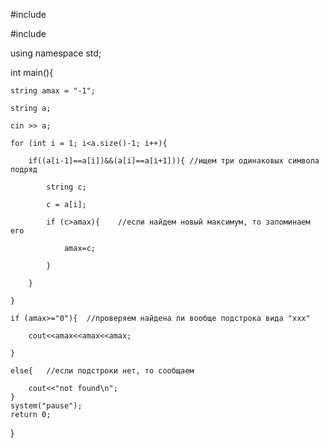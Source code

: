  
#include <iostream>

#include <string>

using namespace std; 

int main(){

    string amax = "-1";
    
    string a;
    
    cin >> a;
    
    for (int i = 1; i<a.size()-1; i++){
    
        if((a[i-1]==a[i])&&(a[i]==a[i+1])){ //ищем три одинаковых символа подряд
        
            string c;
            
            c = a[i];
            
            if (c>amax){    //если найдем новый максимум, то запоминаем его
            
                amax=c;
                
            }
            
        }
        
    }
    
    if (amax>="0"){  //проверяем найдена ли вообще подстрока вида "ххх"
    
        cout<<amax<<amax<<amax;
        
    }
    
    else{   //если подстроки нет, то сообщаем
    
        cout<<"not found\n";
    }
    system("pause");
    return 0;
} 

